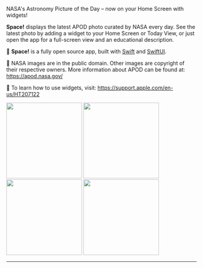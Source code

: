 NASA's Astronomy Picture of the Day – now on your Home Screen with widgets!

**Space!** displays the latest APOD photo curated by NASA every day. See the latest photo by adding a widget to your Home Screen or Today View, or just open the app for a full-screen view and an educational description.

🌿 **Space!** is a fully open source app, built with [Swift](https://developer.apple.com/swift/) and [SwiftUI](https://developer.apple.com/xcode/swiftui/).

📜 NASA images are in the public domain. Other images are copyright of their respective owners. More information about APOD can be found at: https://apod.nasa.gov/

📱 To learn how to use widgets, visit: https://support.apple.com/en-us/HT207122

<img src="https://user-images.githubusercontent.com/14237/96915139-c171b980-145a-11eb-8ff5-191c6cba9f66.png" width="200"> <img src="https://user-images.githubusercontent.com/14237/96915188-cdf61200-145a-11eb-99b8-d5ee109c2b5c.png" width="200"> <img src="https://user-images.githubusercontent.com/14237/96915181-ccc4e500-145a-11eb-8627-781621ffc87a.png" width="200"> <img src="https://user-images.githubusercontent.com/14237/96915186-cd5d7b80-145a-11eb-9be7-a233ce575081.png" width="200">

----

